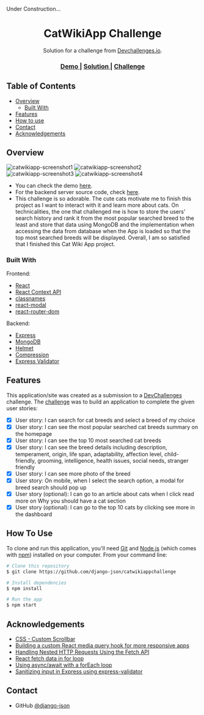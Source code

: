 <!-- Please update value in the {}  -->

Under Construction...

<h1 align="center">CatWikiApp Challenge</h1>

<div align="center">
   Solution for a challenge from  <a href="http://devchallenges.io" target="_blank">Devchallenges.io</a>.
</div>

<div align="center">
  <h3>
    <a href="https://catwikiappchallenge.netlify.app">
      Demo
    </a>
    <span> | </span>
    <a href="https://github.com/django-json/catwikiappchallenge">
      Solution
    </a>
    <span> | </span>
    <a href="https://devchallenges.io/challenges/f4NJ53rcfgrP6sBMD2jt">
      Challenge
    </a>
  </h3>
</div>

<!-- TABLE OF CONTENTS -->

## Table of Contents

-   [Overview](#overview)
    -   [Built With](#built-with)
-   [Features](#features)
-   [How to use](#how-to-use)
-   [Contact](#contact)
-   [Acknowledgements](#acknowledgements)

<!-- OVERVIEW -->

## Overview

![catwikiapp-screenshot1](https://user-images.githubusercontent.com/44185999/162391636-a1ef98cf-f68e-49a7-9d4a-1c07fd2e1982.png)
![catwikiapp-screenshot2](https://user-images.githubusercontent.com/44185999/162391645-d988f1e3-fbf7-4329-8ed5-2a9376b4c3a9.png)
![catwikiapp-screenshot3](https://user-images.githubusercontent.com/44185999/162391647-eb1629bd-0139-4411-832c-8657086c33dc.png)
![catwikiapp-screenshot4](https://user-images.githubusercontent.com/44185999/162391648-81ab8c1e-d90d-40ad-8722-d6349c91d337.png)

-   You can check the demo [here](https://catwikiappchallenge.netlify.app).
-   For the backend server source code, check [here](https://github.com/django-json/catwikiappchallenge-api).
-   This challenge is so adorable. The cute cats motivate me to finish this project as I want to interact with it and learn more about cats. On technicalities, the one that challenged me is how to store the users' search history and rank it from the most popular searched breed to the least and store that data using MongoDB and the implementation when accessing the data from database when the App is loaded so that the top most searched breeds will be displayed. Overall, I am so satisfied that I finished this Cat Wiki App project.

### Built With

<!-- This section should list any major frameworks that you built your project using. Here are a few examples.-->

Frontend:

-   [React](https://reactjs.org/)
-   [React Context API](https://reactjs.org/docs/context.html)
-   [classnames](https://www.npmjs.com/package/classnames)
-   [react-modal](https://www.npmjs.com/package/react-modal)
-   [react-router-dom](https://www.npmjs.com/package/react-router-dom)

Backend:

-   [Express](https://www.npmjs.com/package/express)
-   [MongoDB](https://www.npmjs.com/package/mongodb)
-   [Helmet](https://www.npmjs.com/package/helmet)
-   [Compression](https://www.npmjs.com/package/compression)
-   [Express Validator](https://www.npmjs.com/package/express-validator)

## Features

<!-- List the features of your application or follow the template. Don't share the figma file here :) -->

This application/site was created as a submission to a [DevChallenges](https://devchallenges.io/challenges) challenge. The [challenge](https://devchallenges.io/challenges/f4NJ53rcfgrP6sBMD2jt) was to build an application to complete the given user stories:

-   [x] User story: I can search for cat breeds and select a breed of my choice
-   [x] User story: I can see the most popular searched cat breeds summary on the homepage
-   [x] User story: I can see the top 10 most searched cat breeds
-   [x] User story: I can see the breed details including description, temperament, origin, life span, adaptability, affection level, child-friendly, grooming, intelligence, health issues, social needs, stranger friendly
-   [x] User story: I can see more photo of the breed
-   [x] User story: On mobile, when I select the search option, a modal for breed search should pop up
-   [x] User story (optional): I can go to an article about cats when I click read more on Why you should have a cat section
-   [x] User story (optional): I can go to the top 10 cats by clicking see more in the dashboard

## How To Use

<!-- Example: -->

To clone and run this application, you'll need [Git](https://git-scm.com) and [Node.js](https://nodejs.org/en/download/) (which comes with [npm](http://npmjs.com)) installed on your computer. From your command line:

```bash
# Clone this repository
$ git clone https://github.com/django-json/catwikiappchallenge

# Install dependencies
$ npm install

# Run the app
$ npm start
```

## Acknowledgements

<!-- This section should list any articles or add-ons/plugins that helps you to complete the project. This is optional but it will help you in the future. For example: -->

-   [CSS - Custom Scrollbar](https://css-tricks.com/almanac/properties/s/scrollbar/)
-   [Building a custom React media query hook for more responsive apps](https://www.netlify.com/blog/2020/12/05/building-a-custom-react-media-query-hook-for-more-responsive-apps/)
-   [Handling Nested HTTP Requests Using the Fetch API](https://www.pluralsight.com/guides/handling-nested-http-requests-using-the-fetch-api)
-   [React fetch data in for loop](https://www.codegrepper.com/code-examples/javascript/react+fetch+data+in+for+loop)
-   [Using async/await with a forEach loop](https://stackoverflow.com/questions/37576685/using-async-await-with-a-foreach-loop)
-   [Sanitizing input in Express using express-validator](https://flaviocopes.com/express-sanitize-input/)

## Contact

-   GitHub [@django-json](https://github.com/django-json)
